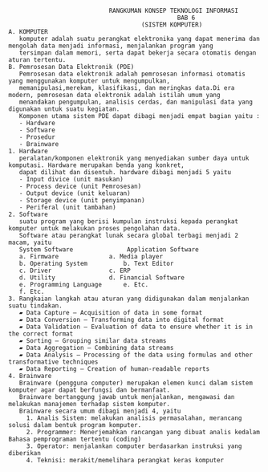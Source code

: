 								RANGKUMAN KONSEP TEKNOLOGI INFORMASI 
             								       BAB 6 
           								 (SISTEM KOMPUTER)
	A. KOMPUTER
	   komputer adalah suatu perangkat elektronika yang dapat menerima dan mengolah data menjadi informasi, menjalankan program yang
	   tersimpan dalam memori, serta dapat bekerja secara otomatis dengan aturan tertentu.
	B. Pemrosesan Data Elektronik (PDE)
	   Pemrosesan data elektronik adalah pemrosesan informasi otomatis yang menggunakan komputer untuk mengumpulkan, 
	   memanipulasi,merekam, klasifikasi, dan meringkas data.Di era modern, pemrosesan data elektronik adalah istilah umum yang
	   menandakan pengumpulan, analisis cerdas, dan manipulasi data yang digunakan untuk suatu kegiatan.
	   Komponen utama sistem PDE dapat dibagi menjadi empat bagian yaitu :
	   - Hardware
	   - Software
	   - Prosedur
	   - Brainware
	1. Hardware
	   peralatan/komponen elektronik yang menyediakan sumber daya untuk komputasi. Hardware merupakan benda yang konkret,
	   dapat dilihat dan disentuh. hardware dibagi menjadi 5 yaitu 
	   - Input divice (unit masukan)
	   - Process device (unit Pemrosesan)
	   - Output device (unit keluaran)
	   - Storage device (unit penyimpanan)
	   - Periferal (unit tambahan)
	2. Software
	   suatu program yang berisi kumpulan instruksi kepada perangkat komputer untuk melakukan proses pengolahan data.
	   Software atau perangkat lunak secara global terbagi menjadi 2 macam, yaitu
	   System Software  			 Application Software			
 	   a. Firmware				a. Media player			
	   b. Operating System			b. Text Editor
 	   c. Driver				c. ERP
	   d. Utility				d. Financial Software
	   e. Programming Language		e. Etc.
	   f. Etc.
	3. Rangkaian langkah atau aturan yang didigunakan dalam menjalankan suatu tindakan.
	   ▰ Data Capture – Acquisition of data in some format
	   ▰ Data Conversion – Transforming data into digital format
	   ▰ Data Validation – Evaluation of data to ensure whether it is in the correct format
	   ▰ Sorting – Grouping similar data streams
	   ▰ Data Aggregation – Combining data streams
	   ▰ Data Analysis – Processing of the data using formulas and other transformative techniques
	   ▰ Data Reporting – Creation of human-readable reports
	4. Brainware
	   Brainware (pengguna computer) merupakan elemen kunci dalam sistem komputer agar dapat berfungsi dan bermanfaat.
	   Brainware bertanggung jawab untuk menjalankan, mengawasi dan melakukan manajemen terhadap sistem komputer.
	   Brainware secara umum dibagi menjadi 4, yaitu
	     1. Analis Sistem: melakukan analisis permasalahan, merancang solusi dalam bentuk program komputer.
	     2. Programmer: Menerjemahkan rancangan yang dibuat analis kedalam Bahasa pemprograman tertentu (coding)
	     3. Operator: menjalankan computer berdasarkan instruksi yang diberikan
	     4. Teknisi: merakit/memelihara perangkat keras komputer